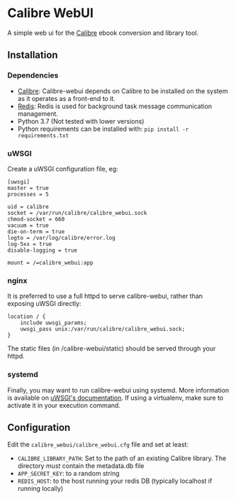 Calibre WebUI
=============

A simple web ui for the [Calibre](https://calibre-ebook.com/) ebook conversion
and library tool.

Installation
------------

### Dependencies

- [Calibre](https://calibre-ebook.com/): Calibre-webui depends on Calibre to
  be installed on the system as it operates as a front-end to it.
- [Redis](https://redis.io/): Redis is used for background task message
  communication management.
- Python 3.7 (Not tested with lower versions)
- Python requirements can be installed with:
`pip install -r requirements.txt`

### uWSGI

Create a uWSGI configuration file, eg:

```
[uwsgi]
master = true
processes = 5

uid = calibre
socket = /var/run/calibre/calibre_webui.sock
chmod-socket = 660
vacuum = true
die-on-term = true
logto = /var/log/calibre/error.log
log-5xx = true
disable-logging = true

mount = /=calibre_webui:app
```

### nginx

It is preferred to use a full httpd to serve calibre-webui, rather than
exposing uWSGI directly:

```
location / {
    include uwsgi_params;
    uwsgi_pass unix:/var/run/calibre/calibre_webui.sock;
}
```

The static files (in /calibre-webui/static) should be served through your
httpd.

### systemd

Finally, you may want to run calibre-webui using systemd. More information is
available on [uWSGI's
documentation](https://uwsgi-docs.readthedocs.io/en/latest/Systemd.html).
If using a virtualenv, make sure to activate it in your execution command.

Configuration
-------------

Edit the `calibre_webui/calibre_webui.cfg` file and set at least:
- `CALIBRE_LIBRARY_PATH`: Set to the path of an existing Calibre library. The
  directory *must* contain the metadata.db file
- `APP_SECRET_KEY`: to a random string
- `REDIS_HOST`: to the host running your redis DB (typically localhost if running
  locally)
